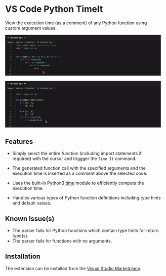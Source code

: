 # VS Code Python TimeIt

View the execution time (as a comment) of any Python function using custom argument values.

<p align="center">
<img src="images/demo_time.gif" alt="Demo"/>
</p>

<p align="center">
<img src="images/demo_time_2.gif" alt="Demo"/>
</p>


## Features

* Simply select the entire function (including import statements if required) with the cursor and triggger the `Time It` command. 

* The generated function call with the specified arguments and the execution time is inserted as a comment above the selected code.

* Uses the built-in Python3 [time](https://docs.python.org/3/library/time.html) module to efficiently compute the execution time.

* Handles various types of Python function definitions including type hints and default values.


## Known Issue(s)

* The parser fails for Python functions which contain type hints for return type(s).
* The parser fails for functions with no arguments.


## Installation 
The extension can be installed from the [Visual Studio Marketplace](https://marketplace.visualstudio.com/items?itemName=HasnainRoopawalla.vscode-python-timeit).